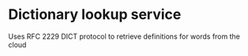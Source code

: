 # Dictionary lookup service
Uses RFC 2229 DICT protocol to retrieve definitions for words from the cloud
